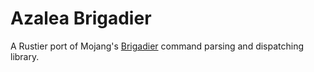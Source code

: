 # Azalea Brigadier

A Rustier port of Mojang's [Brigadier](https://github.com/Mojang/brigadier) command parsing and dispatching library.
